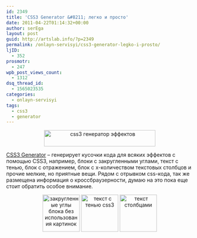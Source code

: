 ```yaml
---
id: 2349
title: 'CSS3 Generator &#8211; легко и просто'
date: 2011-04-22T01:14:32+00:00
author: serEga
layout: post
guid: http://artslab.info/?p=2349
permalink: /onlayn-servisyi/css3-generator-legko-i-prosto/
ljID:
  - 352
prosmotr:
  - 247
wpb_post_views_count:
  - 1312
dsq_thread_id:
  - 1565023535
categories:
  - onlayn-servisyi
tags:
  - css3
  - generator
---
```

<center>
  <a href="http://googledrive.com/host/0B9lHVSSSdxdxd0hjdUdmRzY3Tjg/css3_generator.jpg"><img src="http://googledrive.com/host/0B9lHVSSSdxdxd0hjdUdmRzY3Tjg/css3_generator-300x44.jpg" alt="css3 генератор эффектов" title="css3_generator" width="300" height="44" class="alignnone size-medium wp-image-2350" /></a>
</center>

[CSS3 Generator](http://css3generator.com/) &#8211; генерирует кусочки кода для всяких эффектов с помощью CSS3, например, блоки с закругленными углами, текст с тенью, блок с отражением, блок с x-количеством текстовых столбцов и прочие мелкие, но приятные вещи. Рядом с отрывком css-кода, так же размещена информация о кроссбраузерности, думаю на это пока еще стоит обратить особое внимание.

<center>
  <a href="http://googledrive.com/host/0B9lHVSSSdxdxd0hjdUdmRzY3Tjg/border_radius.jpg"><img src="http://googledrive.com/host/0B9lHVSSSdxdxd0hjdUdmRzY3Tjg/border_radius-100x100.jpg" alt="закругленные углы блока без использования картинок" title="border_radius" width="100" height="100" class="alignnone size-thumbnail wp-image-2352" /></a> <a href="http://googledrive.com/host/0B9lHVSSSdxdxd0hjdUdmRzY3Tjg/text_s_tenyu_css3.jpg"><img src="http://googledrive.com/host/0B9lHVSSSdxdxd0hjdUdmRzY3Tjg/text_s_tenyu_css3-100x100.jpg" alt="текст с тенью css3" title="text_s_tenyu_css3" width="100" height="100" class="alignnone size-thumbnail wp-image-2353" /></a> <a href="http://googledrive.com/host/0B9lHVSSSdxdxd0hjdUdmRzY3Tjg/stolbiki_texta.jpg"><img src="http://googledrive.com/host/0B9lHVSSSdxdxd0hjdUdmRzY3Tjg/stolbiki_texta-100x100.jpg" alt="текст столбцами" title="stolbiki_texta" width="100" height="100" class="alignnone size-thumbnail wp-image-2354" /></a>
</center>